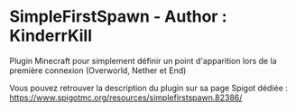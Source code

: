 # SimpleFirstSpawn - Author : KinderrKill

Plugin Minecraft pour simplement définir un point d'apparition lors de la première connexion (Overworld, Nether et End)

Vous pouvez retrouver la description du plugin sur sa page Spigot dédiée : https://www.spigotmc.org/resources/simplefirstspawn.82386/
